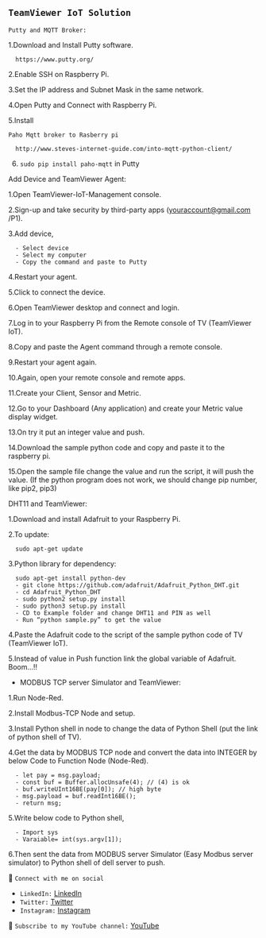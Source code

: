## `TeamViewer IoT Solution`

`Putty and MQTT Broker:`

1.Download and Install Putty software.
```
  https://www.putty.org/
```

2.Enable SSH on Raspberry Pi.

3.Set the IP address and Subnet Mask in the same network.

4.Open Putty and Connect with Raspberry Pi.

5.Install
  ```
  Paho Mqtt broker to Rasberry pi
```
```
  http://www.steves-internet-guide.com/into-mqtt-python-client/
```

6. `sudo pip install paho-mqtt` in Putty 

Add Device and TeamViewer Agent:

1.Open TeamViewer-IoT-Management console.

2.Sign-up and take security by third-party apps (youraccount@gmail.com /P1).

3.Add device,
```
  -	Select device 
  -	Select my computer 
  -	Copy the command and paste to Putty
```
4.Restart your agent. 

5.Click to connect the device.

6.Open TeamViewer desktop and connect and login.

7.Log in to your Raspberry Pi from the Remote console of TV (TeamViewer IoT).

8.Copy and paste the Agent command through a remote console.

9.Restart your agent again.

10.Again, open your remote console and remote apps.

11.Create your Client, Sensor and Metric.

12.Go to your Dashboard (Any application) and create your Metric value display widget.

13.On try it put an integer value and push.

14.Download the sample python code and copy and paste it to the raspberry pi.

15.Open the sample file change the value and run the script, it will push the value.
(If the python program does not work, we should change pip number, like pip2, pip3)

DHT11 and TeamViewer:

1.Download and install Adafruit to your Raspberry Pi.

2.To update: 
```
  sudo apt-get update
```
3.Python library for dependency: 
```
  sudo apt-get install python-dev
  -	git clone https://github.com/adafruit/Adafruit_Python_DHT.git
  -	cd Adafruit_Python_DHT
  -	sudo python2 setup.py install
  -	sudo python3 setup.py install
  -	CD to Example folder and change DHT11 and PIN as well
  -	Run “python sample.py” to get the value
```
4.Paste the Adafruit code to the script of the sample python code of TV (TeamViewer IoT).

5.Instead of value in Push function link the global variable of Adafruit. Boom...!!

- MODBUS TCP server Simulator and TeamViewer:

1.Run Node-Red.

2.Install Modbus-TCP Node and setup.

3.Install Python shell in node to change the data of Python Shell (put the link of python shell of TV).

4.Get the data by MODBUS TCP node and convert the data into INTEGER by below Code to Function Node (Node-Red).
```
  -	let pay = msg.payload;
  -	const buf = Buffer.allocUnsafe(4); // (4) is ok
  -	buf.writeUInt16BE(pay[0]); // high byte
  -	msg.payload = buf.readInt16BE();
  -	return msg;
```
5.Write below code to Python shell,
```
  -	Import sys
  -	Varaiable= int(sys.argv[1]);
```
6.Then sent the data from MODBUS server Simulator (Easy Modbus server simulator) to Python shell of dell server to push.

🚩 `Connect with me on social`
- `LinkedIn:` [LinkedIn](https://www.linkedin.com/in/ariful-islam-arif-2987b51a3/)
- `Twitter:` [Twitter](https://twitter.com/arifulislam301)
- `Instagram:` [Instagram](https://www.instagram.com/ariful_mr_islam/)

🔔 `Subscribe to my YouTube channel:` [YouTube](https://www.youtube.com/channel/UCED68cm6nHaAlAk0h9I3yAQ)


